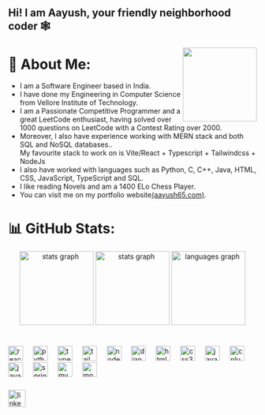 <h2 align="left">Hi! I am Aayush, your friendly neighborhood coder 🕸</h2>

###

<img align="right" height="150" src="https://github.com/Aayush65/Aayush65/assets/79572409/f2b5bc3b-a556-4308-9c62-b5be3dd991e9"  />

# 💫 About Me:

<ul>
  <li>I am a Software Engineer based in India. </li>  
  <li>I have done my Engineering in Computer Science from Vellore Institute of Technology. </li>  
  <li>I am a Passionate Competitive Programmer and a great LeetCode enthusiast, having solved over 1000 questions on LeetCode with a Contest Rating over 2000. </li>  
  <li>Moreover, I also have experience working with MERN stack and both SQL and NoSQL databases..<br>My favourite stack to work on is Vite/React + Typescript + Tailwindcss + NodeJs </li>  
  <li>I also have worked with languages such as Python, C, C++, Java, HTML, CSS, JavaScript, TypeScript and SQL. </li>  
  <li>I like reading Novels and am a 1400 ELo Chess Player. </li> 
  <li>You can visit me on my portfolio website<a href="https://aayush65.com/">(aayush65.com)</a>. </li> 
</ul>

###
# 📊 GitHub Stats:
<div align="center">
   <img src="https://github-readme-streak-stats.herokuapp.com/?user=aayush65&theme=dark&hide_border=false" height="150" alt="stats graph"  />
  <img src="https://github-readme-stats.vercel.app/api?username=aayush65&hide_title=false&hide_rank=false&show_icons=true&include_all_commits=true&count_private=true&disable_animations=false&theme=dracula&locale=en&hide_border=false" height="150" alt="stats graph"  />
  <img src="https://github-readme-stats.vercel.app/api/top-langs?username=aayush65&locale=en&hide_title=false&layout=compact&card_width=320&langs_count=5&theme=dracula&hide_border=false" height="150" alt="languages graph"  />
</div>



###
#
<div align="left">
  <img src="https://cdn.jsdelivr.net/gh/devicons/devicon/icons/react/react-original.svg" height="30" alt="react logo"  />
  <img width="12" />
  <img src="https://cdn.jsdelivr.net/gh/devicons/devicon/icons/python/python-original.svg" height="30" alt="python logo"  />
  <img width="12" />
  <img src="https://cdn.jsdelivr.net/gh/devicons/devicon/icons/typescript/typescript-original.svg" height="30" alt="typescript logo"  />
  <img width="12" />
  <img src="https://skillicons.dev/icons?i=tailwind" height="30" alt="tailwindcss logo"  />
  <img width="12" />
  <img src="https://cdn.jsdelivr.net/gh/devicons/devicon/icons/nodejs/nodejs-original.svg" height="30" alt="nodejs logo"  />
  <img width="12" />
  <img src="https://skillicons.dev/icons?i=django" height="30" alt="django logo"  />
  <img width="12" />
  <img src="https://cdn.jsdelivr.net/gh/devicons/devicon/icons/html5/html5-original.svg" height="30" alt="html5 logo"  />
  <img width="12" />
  <img src="https://cdn.jsdelivr.net/gh/devicons/devicon/icons/css3/css3-original.svg" height="30" alt="css3 logo"  />
  <img width="12" />
  <img src="https://cdn.jsdelivr.net/gh/devicons/devicon/icons/javascript/javascript-original.svg" height="30" alt="javascript logo"  />
  <img width="12" />
  <img src="https://cdn.jsdelivr.net/gh/devicons/devicon/icons/cplusplus/cplusplus-original.svg" height="30" alt="cplusplus logo"  />
  <img width="12" />
  <img src="https://cdn.jsdelivr.net/gh/devicons/devicon/icons/java/java-original.svg" height="30" alt="java logo"  />
  <img width="12" />
  <img src="https://cdn.jsdelivr.net/gh/devicons/devicon/icons/spring/spring-original.svg" height="30" alt="spring logo"  />
  <img width="12" />
  <img src="https://cdn.jsdelivr.net/gh/devicons/devicon/icons/mysql/mysql-original.svg" height="30" alt="mysql logo"  />
  <img width="12" />
  <img src="https://cdn.jsdelivr.net/gh/devicons/devicon/icons/mongodb/mongodb-original.svg" height="30" alt="mongodb logo"  />
</div>

###

<div align="left">
  <a href="https://linkedin.com/in/Aayush65/" target="_blank">
    <img src="https://img.shields.io/static/v1?message=LinkedIn&logo=linkedin&label=&color=0077B5&logoColor=white&labelColor=&style=for-the-badge" height="35" alt="linkedin logo"  />
  </a>
</div>

###
